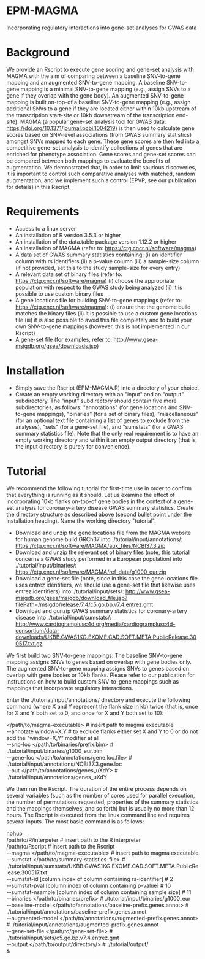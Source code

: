 # EPM-MAGMA
Incorporating regulatory interactions into gene-set analyses for GWAS data

# Background
We provide an Rscript to execute gene scoring and gene-set analysis with MAGMA with the aim of comparing between a baseline SNV-to-gene mapping and
an augmented SNV-to-gene mapping. A baseline SNV-to-gene mapping is a minimal SNV-to-gene mapping (e.g., assign SNVs to a gene if they overlap with
the gene body). An augmented SNV-to-gene mapping is built on-top-of a baseline SNV-to-gene mapping (e.g., assign additional SNVs to a gene if they 
are located either within 10kb upstream of the transcription start-site or 10kb downstream of the transcription end-site). MAGMA (a popular gene-set
analysis tool for GWAS data: https://doi.org/10.1371/journal.pcbi.1004219) is then used to calculate gene scores based on SNV-level associations (from 
GWAS summary statistics) amongst SNVs mapped to each gene. These gene scores are then fed into a competitive gene-set analysis to identify collections
of genes that are enriched for phenotype association. Gene scores and gene-set scores can be compared between both mappings to evaluate the benefits
of augmentation. We demonstrated that, in order to limit spurious discoveries, it is important to control such comparative analyses with matched, 
random augmentation, and we implement such a control (EPVP, see our publication for details) in this Rscript.

# Requirements
- Access to a linux server
- An installation of R version 3.5.3 or higher
- An installation of the data.table package version 1.12.2 or higher
- An installation of MAGMA (refer to: https://ctg.cncr.nl/software/magma)
- A data set of GWAS summary statistics containing:
  (i) an identifier column with rs identifiers
  (ii) a p-value column
  (iii) a sample-size column (if not provided, set this to the study sample-size for every entry)
- A relevant data set of binary files (refer to: https://ctg.cncr.nl/software/magma)
  (i) choose the appropriate population with respect to the GWAS study being analyzed
  (ii) it is possible to use custom binary files
- A gene locations file for building SNV-to-gene mappings (refer to: https://ctg.cncr.nl/software/magma):
  (i) ensure that the genome build matches the binary files
  (ii) it is possible to use a custom gene locations file
  (iii) it is also possible to avoid this file completely and to build your own SNV-to-gene mappings (however, this is not implemented in our Rscript)
- A gene-set file (for examples, refer to: http://www.gsea-msigdb.org/gsea/downloads.jsp)

# Installation
- Simply save the Rscript (EPM-MAGMA.R) into a directory of your choice.
- Create an empty working directory with an "input" and an "output" subdirectory. The "input" subdirectory should contain five more subdirectories, as follows: 
  "annotations" (for gene locations and SNV-to-gene mappings), "binaries" (for a set of binary files), "miscellaneous" (for an optional text file containing 
  a list of genes to exclude from the analyses), "sets" (for a gene-set file), and "sumstats" (for a GWAS summary statistics file). Note that the only real
  requirement is to have an empty working directory and within it an empty output directory (that is, the input directory is purely for convenience).

# Tutorial
We recommend the following tutorial for first-time use in order to confirm that everything is running as it should. Let us examine the effect of 
incorporating 10kb flanks on-top-of gene bodies in the context of a gene-set analysis for coronary-artery disease GWAS summary statistics. Create the 
directory structure as described above (second bullet point under the installation heading). Name the working directory "tutorial".
- Download and unzip the gene locations file from the MAGMA website for human genome build GRCh37 into ./tutorial/input/annotations/: https://ctg.cncr.nl/software/MAGMA/aux_files/NCBI37.3.zip
- Download and unzip the relevant set of binary files (note, this tutorial concerns a GWAS study performed in a European population) into ./tutorial/input/binaries/: https://ctg.cncr.nl/software/MAGMA/ref_data/g1000_eur.zip
- Download a gene-set file (note, since in this case the gene locations file uses entrez identifiers, we should use a gene-set file that likewise uses entrez identifiers) into ./tutorial/input/sets/: http://www.gsea-msigdb.org/gsea/msigdb/download_file.jsp?filePath=/msigdb/release/7.4/c5.go.bp.v7.4.entrez.gmt
- Download and gunzip GWAS summary statistics for coronary-artery disease into ./tutorial/input/sumstats/: http://www.cardiogramplusc4d.org/media/cardiogramplusc4d-consortium/data-downloads/UKBB.GWAS1KG.EXOME.CAD.SOFT.META.PublicRelease.300517.txt.gz

We first build two SNV-to-gene mappings. The baseline SNV-to-gene mapping assigns SNVs to genes based on overlap with gene bodies only. The augmented SNV-to-gene 
mapping assigns SNVs to genes based on overlap with gene bodies or 10kb flanks. Please refer to our publication for instructions on how to build custom SNV-to-gene
mappings such as mappings that incorporate regulatory interactions.

Enter the ./tutorial/input/annotations/ directory and execute the following command (where X and Y represent the flank size in kb) twice (that is, once for X and Y both set to 0, and once for X and Y both set to 10):                                                                                                                                        

</path/to/magma-executable>                            # insert path to magma executable                                                                                         
--annotate  window=X,Y                                 # to exclude flanks either set X and Y to 0 or do not add the "window=X,Y" modifier at all                               
--snp-loc   </path/to/binaries/prefix.bim>             # ./tutorial/input/binaries/g1000_eur.bim                                                                                 
--gene-loc  </path/to/annotations/gene.loc.file>       # ./tutorial/input/annotations/NCBI37.3.gene.loc                                                                         
--out       </path/to/annotations/genes_uXdY>          # ./tutorial/input/annotations/genes_uXdY

We then run the Rscript. The duration of the entire process depends on several variables (such as the number of cores used for parallel execution, the number 
of permutations requested, properties of the summary statistics and the mappings themselves, and so forth) but is usually no more than 12 hours. The Rscript
is executed from the linux command line and requires several inputs. The most basic command is as follows:

nohup                                                                                                                                                                           
/path/to/R/interpeter                                                  # insert path to the R interpreter                                                                       
/path/to/Rscript                                                       # insert path to the Rscript                                                                             
--magma </path/to/magma-executable>                                    # insert path to magma executable                                                                         
--sumstat </path/to/summary-statistics-file>                           # ./tutorial/input/sumstats/UKBB.GWAS1KG.EXOME.CAD.SOFT.META.PublicRelease.300517.txt                     
--sumstat-id [column index of column containing rs-identifier]         # 2                                                                                   
--sumstat-pval [column index of column containing p-value]             # 10                                                                                  
--sumstat-nsample [column index of column containing sample size]      # 11                                                                                   
--binaries </path/to/binaries/prefix>                                  # ./tutorial/input/binaries/g1000_eur                                                                     
--baseline-model </path/to/annotations/baseline-prefix.genes.annot>    # ./tutorial/input/annotations/baseline-prefix.genes.annot                                               
--augmented-model </path/to/annotations/augmented-prefix.genes.annot>  # ./tutorial/input/annotations/augmented-prefix.genes.annot                                               
--gene-set-file </path/to/gene-set-file>                               # ./tutorial/input/sets/c5.go.bp.v7.4.entrez.gmt                                                         
--output </path/to/output/directory/>                                  # ./tutorial/output/                                                                                     
&










